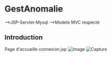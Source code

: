 # GestAnomalie
-->JSP-Servlet-Mysql
-->Modele MVC respécté
## Introduction
Page d'accueille connexion.jsp
![image](https://user-images.githubusercontent.com/45466806/59231327-2f0ba580-8bd8-11e9-893b-3717a6cdbb82.png)
![Capture](https://user-images.githubusercontent.com/45466806/59231457-a2151c00-8bd8-11e9-9ba3-6629f6563f60.PNG)


